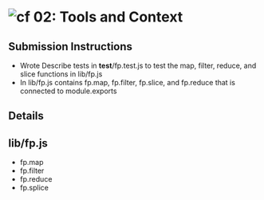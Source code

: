 ![cf](https://i.imgur.com/7v5ASc8.png) 02: Tools and Context
======

## Submission Instructions
* Wrote Describe tests in __test__/fp.test.js to test the map, filter, reduce, and slice functions in lib/fp.js
* In lib/fp.js contains fp.map, fp.filter, fp.slice, and fp.reduce that is connected to module.exports

## Details

## lib/fp.js
* fp.map
* fp.filter
* fp.reduce
* fp.splice

